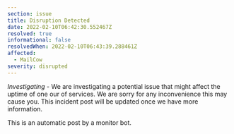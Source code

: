```yaml
---
section: issue
title: Disruption Detected
date: 2022-02-10T06:42:30.552467Z
resolved: true
informational: false
resolvedWhen: 2022-02-10T06:43:39.288461Z
affected:
  - MailCow
severity: disrupted
---
```

*Investigating* - We are investigating a potential issue that might affect the uptime of one our of services. We are sorry for any inconvenience this may cause you. This incident post will be updated once we have more information.

This is an automatic post by a monitor bot.
        
